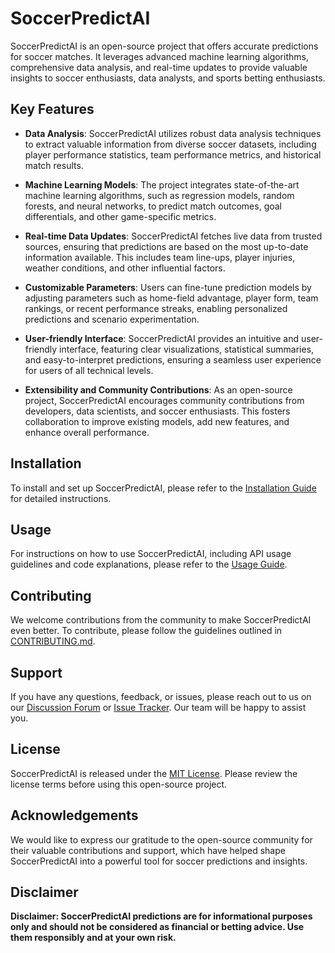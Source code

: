 # SoccerPredictAI

SoccerPredictAI is an open-source project that offers accurate predictions for soccer matches. It leverages advanced machine learning algorithms, comprehensive data analysis, and real-time updates to provide valuable insights to soccer enthusiasts, data analysts, and sports betting enthusiasts.

## Key Features

- **Data Analysis**: SoccerPredictAI utilizes robust data analysis techniques to extract valuable information from diverse soccer datasets, including player performance statistics, team performance metrics, and historical match results.

- **Machine Learning Models**: The project integrates state-of-the-art machine learning algorithms, such as regression models, random forests, and neural networks, to predict match outcomes, goal differentials, and other game-specific metrics.

- **Real-time Data Updates**: SoccerPredictAI fetches live data from trusted sources, ensuring that predictions are based on the most up-to-date information available. This includes team line-ups, player injuries, weather conditions, and other influential factors.

- **Customizable Parameters**: Users can fine-tune prediction models by adjusting parameters such as home-field advantage, player form, team rankings, or recent performance streaks, enabling personalized predictions and scenario experimentation.

- **User-friendly Interface**: SoccerPredictAI provides an intuitive and user-friendly interface, featuring clear visualizations, statistical summaries, and easy-to-interpret predictions, ensuring a seamless user experience for users of all technical levels.

- **Extensibility and Community Contributions**: As an open-source project, SoccerPredictAI encourages community contributions from developers, data scientists, and soccer enthusiasts. This fosters collaboration to improve existing models, add new features, and enhance overall performance.

## Installation

To install and set up SoccerPredictAI, please refer to the [Installation Guide](./docs/installation.md) for detailed instructions.

## Usage

For instructions on how to use SoccerPredictAI, including API usage guidelines and code explanations, please refer to the [Usage Guide](./docs/usage.md).

## Contributing

We welcome contributions from the community to make SoccerPredictAI even better. To contribute, please follow the guidelines outlined in [CONTRIBUTING.md](./docs/contributing.md).

## Support

If you have any questions, feedback, or issues, please reach out to us on our [Discussion Forum](https://github.com/deltacerebrum/soccer-predict-ai/discussions) or [Issue Tracker](https://github.com/deltacerebrum/soccer-predict-ai/issues). Our team will be happy to assist you.

## License

SoccerPredictAI is released under the [MIT License](https://github.com/deltacerebrum/soccer-predict-ai/LICENSE). Please review the license terms before using this open-source project.

## Acknowledgements

We would like to express our gratitude to the open-source community for their valuable contributions and support, which have helped shape SoccerPredictAI into a powerful tool for soccer predictions and insights.

## Disclaimer

**Disclaimer: SoccerPredictAI predictions are for informational purposes only and should not be considered as financial or betting advice. Use them responsibly and at your own risk.**
